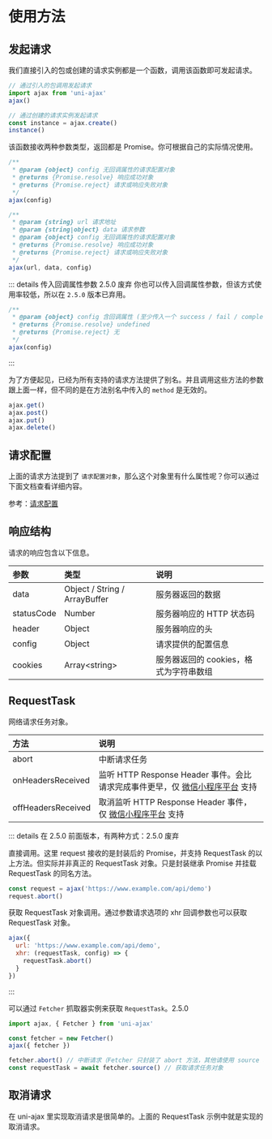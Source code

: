 # 使用方法

## 发起请求

我们直接引入的包或创建的请求实例都是一个函数，调用该函数即可发起请求。

```js
// 通过引入的包调用发起请求
import ajax from 'uni-ajax'
ajax()

// 通过创建的请求实例发起请求
const instance = ajax.create()
instance()
```

该函数接收两种参数类型，返回都是 Promise。你可根据自己的实际情况使用。

```js
/**
 * @param {object} config 无回调属性的请求配置对象
 * @returns {Promise.resolve} 响应成功对象
 * @returns {Promise.reject} 请求或响应失败对象
 */
ajax(config)

/**
 * @param {string} url 请求地址
 * @param {string|object} data 请求参数
 * @param {object} config 无回调属性的请求配置对象
 * @returns {Promise.resolve} 响应成功对象
 * @returns {Promise.reject} 请求或响应失败对象
 */
ajax(url, data, config)
```

::: details 传入回调属性参数 <Badge type="danger">2.5.0 废弃</Badge>
你也可以传入回调属性参数，但该方式使用率较低，所以在 `2.5.0` 版本已弃用。

```js
/**
 * @param {object} config 含回调属性 (至少传入一个 success / fail / complete 参数) 的请求配置对象
 * @returns {Promise.resolve} undefined
 * @returns {Promise.reject} 无
 */
ajax(config)
```
:::

为了方便起见，已经为所有支持的请求方法提供了别名。并且调用这些方法的参数跟上面一样，但不同的是在方法别名中传入的 `method` 是无效的。

```js
ajax.get()
ajax.post()
ajax.put()
ajax.delete()
```

## 请求配置

上面的请求方法提到了 `请求配置对象`，那么这个对象里有什么属性呢？你可以通过下面文档查看详细内容。

参考：[请求配置](/api/config)

## 响应结构

请求的响应包含以下信息。

| 参数       | 类型                          | 说明                                   |
| :--------- | :---------------------------- | :------------------------------------- |
| data       | Object / String / ArrayBuffer | 服务器返回的数据                       |
| statusCode | Number                        | 服务器响应的 HTTP 状态码               |
| header     | Object                        | 服务器响应的头                         |
| config     | Object                        | 请求提供的配置信息                     |
| cookies    | Array\<string\>               | 服务器返回的 cookies，格式为字符串数组 |

## RequestTask

网络请求任务对象。

| 方法               | 说明                                                                              |
| :----------------- | :-------------------------------------------------------------------------------- |
| abort              | 中断请求任务                                                                      |
| onHeadersReceived  | 监听 HTTP Response Header 事件。会比请求完成事件更早，仅 [微信小程序平台][1] 支持 |
| offHeadersReceived | 取消监听 HTTP Response Header 事件，仅 [微信小程序平台][2] 支持                   |

::: details 在 2.5.0 前面版本，有两种方式：<Badge type="danger">2.5.0 废弃</Badge>

直接调用。这里 request 接收的是封装后的 Promise，并支持 RequestTask 的以上方法。但实际并非真正的 RequestTask 对象。只是封装继承 Promise 并挂载 RequestTask 的同名方法。

```js
const request = ajax('https://www.example.com/api/demo')
request.abort()
```

获取 RequestTask 对象调用。通过参数请求选项的 xhr 回调参数也可以获取 RequestTask 对象。

```js
ajax({
  url: 'https://www.example.com/api/demo',
  xhr: (requestTask, config) => {
    requestTask.abort()
  }
})
```
:::

可以通过 `Fetcher` 抓取器实例来获取 `RequestTask`。<Badge>2.5.0</Badge>

```js
import ajax, { Fetcher } from 'uni-ajax'

const fetcher = new Fetcher()
ajax({ fetcher })

fetcher.abort() // 中断请求（Fetcher 只封装了 abort 方法，其他请使用 source 获取使用）
const requestTask = await fetcher.source() // 获取请求任务对象
```

## 取消请求

在 uni-ajax 里实现取消请求是很简单的。上面的 RequestTask 示例中就是实现的取消请求。

[1]: https://developers.weixin.qq.com/miniprogram/dev/api/RequestTask.onHeadersReceived.html
[2]: https://developers.weixin.qq.com/miniprogram/dev/api/RequestTask.offHeadersReceived.html
